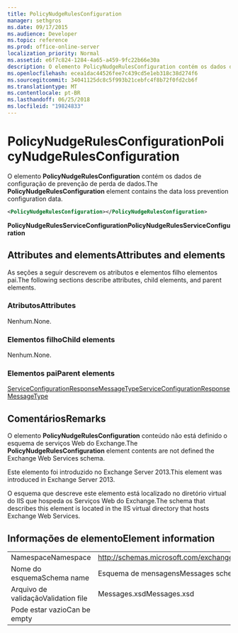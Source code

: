 ```yaml
---
title: PolicyNudgeRulesConfiguration
manager: sethgros
ms.date: 09/17/2015
ms.audience: Developer
ms.topic: reference
ms.prod: office-online-server
localization_priority: Normal
ms.assetid: e6f7c824-1284-4a65-a459-9fc22b66e30a
description: O elemento PolicyNudgeRulesConfiguration contém os dados de configuração de prevenção de perda de dados.
ms.openlocfilehash: ecea1dac44526fee7c439cd5e1eb318c38d274f6
ms.sourcegitcommit: 34041125dc8c5f993b21cebfc4f8b72f0fd2cb6f
ms.translationtype: MT
ms.contentlocale: pt-BR
ms.lasthandoff: 06/25/2018
ms.locfileid: "19824833"
---
```

# <a name="policynudgerulesconfiguration"></a><span data-ttu-id="4d161-103">PolicyNudgeRulesConfiguration</span><span class="sxs-lookup"><span data-stu-id="4d161-103">PolicyNudgeRulesConfiguration</span></span>

<span data-ttu-id="4d161-104">O elemento **PolicyNudgeRulesConfiguration** contém os dados de configuração de prevenção de perda de dados.</span><span class="sxs-lookup"><span data-stu-id="4d161-104">The **PolicyNudgeRulesConfiguration** element contains the data loss prevention configuration data.</span></span> 
  
```XML
<PolicyNudgeRulesConfiguration></PolicyNudgeRulesConfiguration>
```

 <span data-ttu-id="4d161-105">**PolicyNudgeRulesServiceConfiguration**</span><span class="sxs-lookup"><span data-stu-id="4d161-105">**PolicyNudgeRulesServiceConfiguration**</span></span>
## <a name="attributes-and-elements"></a><span data-ttu-id="4d161-106">Attributes and elements</span><span class="sxs-lookup"><span data-stu-id="4d161-106">Attributes and elements</span></span>

<span data-ttu-id="4d161-107">As seções a seguir descrevem os atributos e elementos filho elementos pai.</span><span class="sxs-lookup"><span data-stu-id="4d161-107">The following sections describe attributes, child elements, and parent elements.</span></span>
  
### <a name="attributes"></a><span data-ttu-id="4d161-108">Atributos</span><span class="sxs-lookup"><span data-stu-id="4d161-108">Attributes</span></span>

<span data-ttu-id="4d161-109">Nenhum.</span><span class="sxs-lookup"><span data-stu-id="4d161-109">None.</span></span>
  
### <a name="child-elements"></a><span data-ttu-id="4d161-110">Elementos filho</span><span class="sxs-lookup"><span data-stu-id="4d161-110">Child elements</span></span>

<span data-ttu-id="4d161-111">Nenhum.</span><span class="sxs-lookup"><span data-stu-id="4d161-111">None.</span></span>
  
### <a name="parent-elements"></a><span data-ttu-id="4d161-112">Elementos pai</span><span class="sxs-lookup"><span data-stu-id="4d161-112">Parent elements</span></span>

[<span data-ttu-id="4d161-113">ServiceConfigurationResponseMessageType</span><span class="sxs-lookup"><span data-stu-id="4d161-113">ServiceConfigurationResponseMessageType</span></span>](serviceconfigurationresponsemessagetype.md)
  
## <a name="remarks"></a><span data-ttu-id="4d161-114">Comentários</span><span class="sxs-lookup"><span data-stu-id="4d161-114">Remarks</span></span>

<span data-ttu-id="4d161-115">O elemento **PolicyNudgeRulesConfiguration** conteúdo não está definido o esquema de serviços Web do Exchange.</span><span class="sxs-lookup"><span data-stu-id="4d161-115">The **PolicyNudgeRulesConfiguration** element contents are not defined the Exchange Web Services schema.</span></span> 
  
<span data-ttu-id="4d161-116">Este elemento foi introduzido no Exchange Server 2013.</span><span class="sxs-lookup"><span data-stu-id="4d161-116">This element was introduced in Exchange Server 2013.</span></span>
  
<span data-ttu-id="4d161-117">O esquema que descreve este elemento está localizado no diretório virtual do IIS que hospeda os Serviços Web do Exchange.</span><span class="sxs-lookup"><span data-stu-id="4d161-117">The schema that describes this element is located in the IIS virtual directory that hosts Exchange Web Services.</span></span>
  
## <a name="element-information"></a><span data-ttu-id="4d161-118">Informações de elemento</span><span class="sxs-lookup"><span data-stu-id="4d161-118">Element information</span></span>

|||
|:-----|:-----|
|<span data-ttu-id="4d161-119">Namespace</span><span class="sxs-lookup"><span data-stu-id="4d161-119">Namespace</span></span>  <br/> |http://schemas.microsoft.com/exchange/services/2006/messages  <br/> |
|<span data-ttu-id="4d161-120">Nome do esquema</span><span class="sxs-lookup"><span data-stu-id="4d161-120">Schema name</span></span>  <br/> |<span data-ttu-id="4d161-121">Esquema de mensagens</span><span class="sxs-lookup"><span data-stu-id="4d161-121">Messages schema</span></span>  <br/> |
|<span data-ttu-id="4d161-122">Arquivo de validação</span><span class="sxs-lookup"><span data-stu-id="4d161-122">Validation file</span></span>  <br/> |<span data-ttu-id="4d161-123">Messages.xsd</span><span class="sxs-lookup"><span data-stu-id="4d161-123">Messages.xsd</span></span>  <br/> |
|<span data-ttu-id="4d161-124">Pode estar vazio</span><span class="sxs-lookup"><span data-stu-id="4d161-124">Can be empty</span></span>  <br/> ||
   

